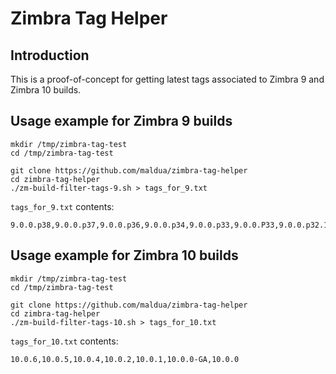 # Zimbra Tag Helper

## Introduction

This is a proof-of-concept for getting latest tags associated to Zimbra 9 and Zimbra 10 builds.

## Usage example for Zimbra 9 builds

```
mkdir /tmp/zimbra-tag-test
cd /tmp/zimbra-tag-test

git clone https://github.com/maldua/zimbra-tag-helper
cd zimbra-tag-helper
./zm-build-filter-tags-9.sh > tags_for_9.txt
```

`tags_for_9.txt` contents:

```
9.0.0.p38,9.0.0.p37,9.0.0.p36,9.0.0.p34,9.0.0.p33,9.0.0.P33,9.0.0.p32.1,9.0.0.p32,9.0.0.p30,9.0.0.p29,9.0.0.p28,9.0.0.p27,9.0.0.p26,9.0.0.p25,9.0.0.p24.1,9.0.0.p24,9.0.0.p23,9.0.0.p22,9.0.0.p21,9.0.0.p20,9.0.0.p19,9.0.0.p18,9.0.0.p17,9.0.0.p16,9.0.0.p15,9.0.0.p14,9.0.0.p13,9.0.0.p12,9.0.0.p11,9.0.0.p10,9.0.0.p9,9.0.0.p8,9.0.0.p7,9.0.0.p6,9.0.0.p5,9.0.0.p4,9.0.0.p3,9.0.0.p2,9.0.0.p1,9.0.0
```

## Usage example for Zimbra 10 builds

```
mkdir /tmp/zimbra-tag-test
cd /tmp/zimbra-tag-test

git clone https://github.com/maldua/zimbra-tag-helper
cd zimbra-tag-helper
./zm-build-filter-tags-10.sh > tags_for_10.txt
```

`tags_for_10.txt` contents:

```
10.0.6,10.0.5,10.0.4,10.0.2,10.0.1,10.0.0-GA,10.0.0
```
